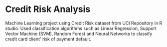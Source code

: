 # Credit Risk Analysis
Machine Learning project using Credit Risk dataset from UCI Repository in R studio. Used classification 
algorithms such as Linear Regression, Support Vector Machine (SVM), Random Forest and Neural Networks to classify credit
card client' risk of payment default. 

